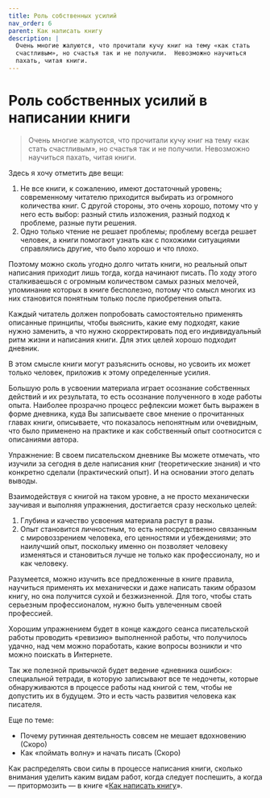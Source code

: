 ```yaml
---
title: Роль собственных усилий
nav_order: 6
parent: Как написать книгу
description: |
  Очень многие жалуются, что прочитали кучу книг на тему «как стать
  счастливым», но счастья так и не получили.  Невозможно научиться
  пахать, читая книги.
---
```


# Роль собственных усилий в написании книги

> Очень многие жалуются, что прочитали кучу книг на тему «как стать
> счастливым», но счастья так и не получили.  Невозможно научиться
> пахать, читая книги.


Здесь я хочу отметить две вещи:

1.  Не все книги, к сожалению, имеют достаточный уровень; современному
    читателю приходится выбирать из огромного количества книг. С другой
    стороны, это очень хорошо, потому что у него есть выбор: разный
    стиль изложения, разный подход к проблеме, разные пути решения.
2.  Одно только чтение не решает проблемы; проблему всегда решает
    человек, а книги помогают узнать как с похожими ситуациями
    справлялись другие, что было хорошо и что плохо.

Поэтому можно сколь угодно долго читать книги, но реальный опыт
написания приходит лишь тогда, когда начинают писать. По ходу этого
сталкиваешься с огромным количеством самых разных мелочей, упоминание
которых в книге бесполезно, потому что смысл многих из них становится
понятным только после приобретения опыта.

Каждый читатель должен попробовать самостоятельно применять описанные
принципы, чтобы выяснить, какие ему подходят, какие нужно заменить, а
что нужно скорректировать под его индивидуальный ритм жизни и
написания книги. Для этих целей хорошо подходит дневник.

В этом смысле книги могут разъяснить основы, но усвоить их может
только человек, приложив к этому определенные усилия.

Большую роль в усвоении материала играет осознание собственных
действий и их результата, то есть осознание полученного в ходе работы
опыта. Наиболее прозрачно процесс рефлексии может быть выражен в форме
дневника, куда Вы записываете свое мнение о прочитанных главах книги,
описываете, что показалось непонятным или очевидным, что было
применено на практике и как собственный опыт соотносится с описаниями
автора.

Упражнение: В своем писательском дневнике Вы можете отмечать, что
изучили за сегодня в деле написания книг (теоретические знания) и что
конкретно сделали (практический опыт). И на основании этого делать
выводы.

Взаимодействуя с книгой на таком уровне, а не просто механически
заучивая и выполняя упражнения, достигается сразу несколько целей:

1.  Глубина и качество усвоения материала растут в разы.
2.  Опыт становится личностным, то есть непосредственно связанным с
    мировоззрением человека, его ценностями и убеждениями; это
    наилучший опыт, поскольку именно он позволяет человеку изменяться и
    становиться лучше не только как профессионалу, но и как человеку.

Разумеется, можно изучить все предложенные в книге правила, научиться
применять их механически и даже написать таким образом книгу, но она
получится сухой и безжизненной. Для того, чтобы стать серьезным
профессионалом, нужно быть увлеченным своей профессией.

Хорошим упражнением будет в конце каждого сеанса писательской работы
проводить «ревизию» выполненной работы, что получилось удачно, над чем
можно поработать, какие вопросы возникли и что можно поискать
в Интернете.

Так же полезной привычкой будет ведение «дневника ошибок»: специальной
тетради, в которую записывают все те недочеты, которые обнаруживаются
в процессе работы над книгой с тем, чтобы не допустить их в
будущем. Это и есть часть развития человека как писателя.

Еще по теме:

- Почему рутинная деятельность совсем не мешает вдохновению (Скоро)
- Как «поймать волну» и начать писать (Скоро)

Как распределять свои силы в процессе написания книги, сколько
внимания уделить каким видам работ, когда следует поспешить, а когда —
притормозить — в книге «[Как написать книгу](https://www.litres.ru/konstantin-morenko/kak-napisat-knigu/)».
